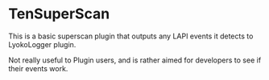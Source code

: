 # TenSuperScan
This is a basic superscan plugin that outputs any LAPI events it detects to LyokoLogger plugin.

Not really useful to Plugin users, and is rather aimed for developers to see if their events work.
